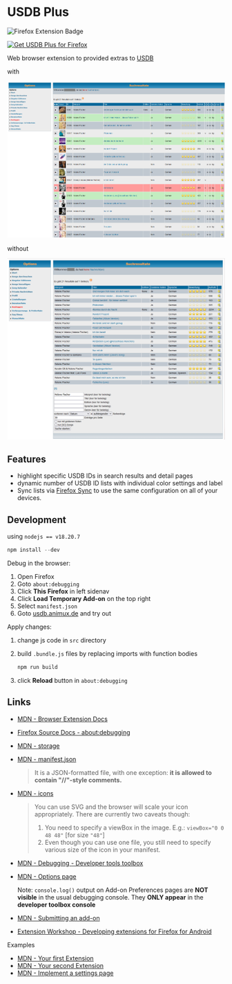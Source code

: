 # USDB Plus

![Firefox Extension Badge](https://img.shields.io/badge/Mozilla_Firefox-Mozilla_Firefox_Webbrowser?logo=firefoxbrowser&color=%2300539F)

<a href="https://addons.mozilla.org/addon/usdb-plus/"><img src="https://blog.mozilla.org/addons/files/2015/11/get-the-addon.png" alt="Get USDB Plus for Firefox"></a>

Web browser extension to provided extras to [USDB](https://usdb.animux.de)

with

![screenshot of a search result page with this Add-on enabled](./screenshots/search-result-on.png)

without

![screenshot of a search result page without this Add-on enabled](./screenshots/search-result-off.png)

## Features

- highlight specific USDB IDs in search results and detail pages
- dynamic number of USDB ID lists with individual color settings and label
- Sync lists via [Firefox Sync](https://www.mozilla.org/de/firefox/sync/) to use the same configuration on all of your devices.

## Development

using `nodejs == v18.20.7`

``` powershell
npm install --dev
```

Debug in the browser:

1. Open Firefox
2. Goto `about:debugging`
3. Click __This Firefox__ in left sidenav
4. Click __Load Temporary Add-on__ on the top right
5. Select `manifest.json`
6. Goto [usdb.animux.de](usdb.animux.de) and try out

Apply changes:

1. change js code in `src` directory
2. build `.bundle.js` files by replacing imports with function bodies

    ``` powershell
    npm run build
    ```

3. click __Reload__ button in `about:debugging`

## Links

- [MDN - Browser Extension Docs](https://developer.mozilla.org/en-US/docs/Mozilla/Add-ons/WebExtensions)
- [Firefox Source Docs - about:debugging](https://firefox-source-docs.mozilla.org/devtools-user/about_colon_debugging/index.html)
- [MDN - storage](https://developer.mozilla.org/en-US/docs/Mozilla/Add-ons/WebExtensions/API/storage)
- [MDN - manifest.json](https://developer.mozilla.org/en-US/docs/Mozilla/Add-ons/WebExtensions/manifest.json)
  
  > It is a JSON-formatted file, with one exception: __it is allowed to contain "//"-style comments.__

- [MDN - icons](https://developer.mozilla.org/en-US/docs/Mozilla/Add-ons/WebExtensions/manifest.json/icons)

  > You can use SVG and the browser will scale your icon appropriately. There are currently two caveats though:
  > 1. You need to specify a viewBox in the image. E.g.: `viewBox="0 0 48 48"` [for size `"48"`]
  > 2. Even though you can use one file, you still need to specify various size of the icon in your manifest.

- [MDN - Debugging - Developer tools toolbox](https://extensionworkshop.com/documentation/develop/debugging/#developer-tools-toolbox)
- [MDN - Options page](https://developer.mozilla.org/en-US/docs/Mozilla/Add-ons/WebExtensions/user_interface/Options_pages)

  Note: `console.log()` output on Add-on Preferences pages are __NOT visible__ in the usual debugging console. They __ONLY appear__ in the __developer toolbox console__

- [MDN - Submitting an add-on](https://extensionworkshop.com/documentation/publish/submitting-an-add-on/)

- [Extension Workshop - Developing extensions for Firefox for Android](https://extensionworkshop.com/documentation/develop/developing-extensions-for-firefox-for-android/)

Examples

- [MDN - Your first Extension](https://developer.mozilla.org/en-US/docs/Mozilla/Add-ons/WebExtensions/Your_first_WebExtension)
- [MDN - Your second Extension](https://developer.mozilla.org/en-US/docs/Mozilla/Add-ons/WebExtensions/Your_second_WebExtension)
- [MDN - Implement a settings page](https://developer.mozilla.org/en-US/docs/Mozilla/Add-ons/WebExtensions/Implement_a_settings_page)